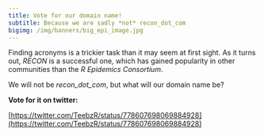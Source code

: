 ```yaml
---
title: Vote for our domain name!
subtitle: Because we are sadly *not* recon_dot_com
bigimg: /img/banners/big_epi_image.jpg
---
```


Finding acronyms is a trickier task than it may seem at first sight. As it turns out, *RECON* is a successful one, which has gained popularity in other communities than the *R Epidemics Consortium*.

We will not be *recon_dot_com*, but what will our domain name be? 

**Vote for it on twitter:**

[https://twitter.com/TeebzR/status/778607698069884928](https://twitter.com/TeebzR/status/778607698069884928)

